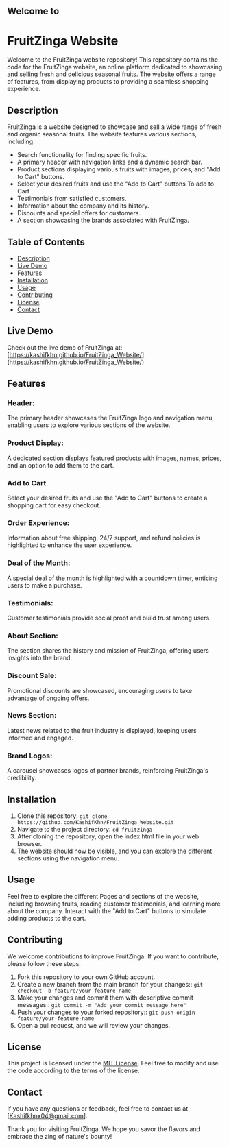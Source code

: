 ## Welcome to
# FruitZinga Website

Welcome to the FruitZinga website repository! This repository contains the code for the FruitZinga website, an online platform dedicated to showcasing and selling fresh and delicious seasonal fruits. The website offers a range of features, from displaying products to providing a seamless shopping experience.

## Description


FruitZinga is a website designed to showcase and sell a wide range of fresh and organic seasonal fruits. The website features various sections, including:

- Search functionality for finding specific fruits.
- A primary header with navigation links and a dynamic search bar.
- Product sections displaying various fruits with images, prices, and "Add to Cart" buttons.
- Select your desired fruits and use the "Add to Cart" buttons To add to Cart
- Testimonials from satisfied customers.
- Information about the company and its history.
- Discounts and special offers for customers.
- A section showcasing the brands associated with FruitZinga.

## Table of Contents

- [Description](#description)
- [Live Demo](#live-demo)
- [Features](#features)
- [Installation](#installation)
- [Usage](#usage)
- [Contributing](#contributing)
- [License](#license)
- [Contact](#contact)

## Live Demo

Check out the live demo of FruitZinga at: [https://kashifkhn.github.io/FruitZinga_Website/](https://kashifkhn.github.io/FruitZinga_Website/)

## Features

### Header: 
The primary header showcases the FruitZinga logo and navigation menu, enabling users to explore various sections of the website.

### Product Display: 
A dedicated section displays featured products with images, names, prices, and an option to add them to the cart.

### Add to Cart
Select your desired fruits and use the "Add to Cart" buttons to create a shopping cart for easy checkout.
 
### Order Experience: 
Information about free shipping, 24/7 support, and refund policies is highlighted to enhance the user experience.

### Deal of the Month: 
A special deal of the month is highlighted with a countdown timer, enticing users to make a purchase.

### Testimonials: 
Customer testimonials provide social proof and build trust among users.

### About Section: 
The section shares the history and mission of FruitZinga, offering users insights into the brand.

### Discount Sale: 
Promotional discounts are showcased, encouraging users to take advantage of ongoing offers.

### News Section: 
Latest news related to the fruit industry is displayed, keeping users informed and engaged.

### Brand Logos: 
A carousel showcases logos of partner brands, reinforcing FruitZinga's credibility.


## Installation

1. Clone this repository: `git clone https://github.com/KashifKhn/FruitZinga_Website.git`
2. Navigate to the project directory: `cd fruitzinga`
3. After cloning the repository, open the index.html file in your web browser.
4. The website should now be visible, and you can explore the different sections using the navigation menu.

## Usage

Feel free to explore the different Pages and sections of the website, including browsing fruits, reading customer testimonials, and learning more about the company. Interact with the "Add to Cart" buttons to simulate adding products to the cart.

## Contributing

We welcome contributions to improve FruitZinga. If you want to contribute, please follow these steps:

1. Fork this repository to your own GitHub account.
2. Create a new branch from the main branch for your changes:: `git checkout -b feature/your-feature-name`
3. Make your changes and commit them with descriptive commit messages:: `git commit -m "Add your commit message here"`
4. Push your changes to your forked repository:: `git push origin feature/your-feature-name`
5. Open a pull request, and we will review your changes.


## License

This project is licensed under the [MIT License](LICENSE). Feel free to modify and use the code according to the terms of the license. 

## Contact

If you have any questions or feedback, feel free to contact us at [Kashifkhnx04@gmail.com].

Thank you for visiting FruitZinga. We hope you savor the flavors and embrace the zing of nature's bounty!
